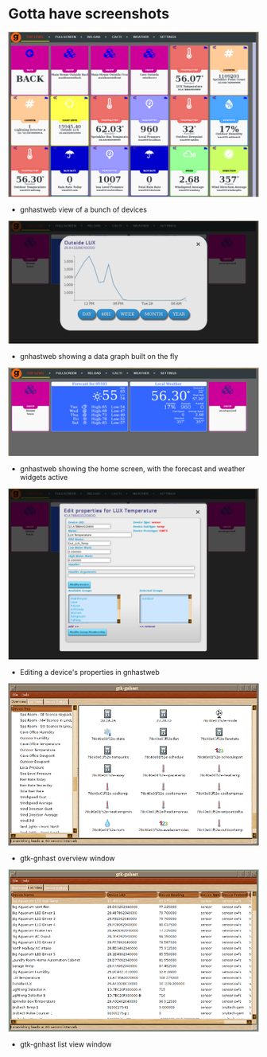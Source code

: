 # Gotta have screenshots

![Gnhastweb1](img/gnweb1.png)

* gnhastweb view of a bunch of devices

![Gnhastweb2](img/gnweb2.png)

* gnhastweb showing a data graph built on the fly

![Gnhastweb3](img/gnweb3.png)

* gnhastweb showing the home screen, with the forecast and weather widgets active

![Gnhastweb4](img/gnweb4.png)

* Editing a device's properties in gnhastweb

![gtkgnhast1](img/gtkgnhast-scn1.png)

* gtk-gnhast overview window

![gtkgnhast2](img/gtkgnhast-scn2.png)

* gtk-gnhast list view window